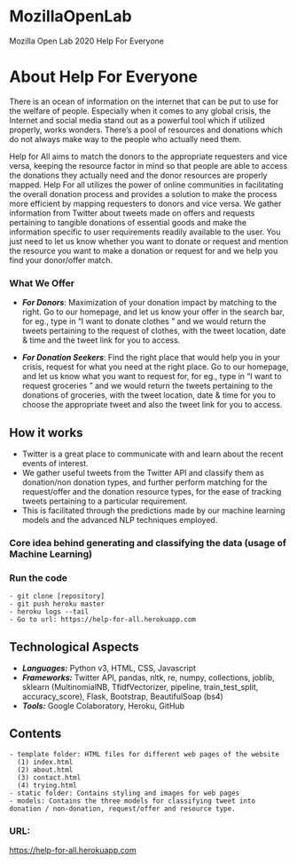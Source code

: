 # MozillaOpenLab
Mozilla Open Lab 2020 Help For Everyone

# About Help For Everyone

There is an ocean of information on the internet that can be put to use for the welfare of people. Especially when it comes to any global crisis, the Internet and social media stand out as a powerful tool which if utilized properly, works wonders. There’s a pool of resources and donations which do not always make way to the people who actually need them.

Help for All aims to match the donors to the appropriate requesters and vice versa, keeping the resource factor in mind so that people are able to access the donations they actually need and the donor resources are properly mapped. Help For all utilizes the power of online communities in facilitating the overall donation process and provides a solution to make the process more efficient by mapping requesters to donors and vice versa. We gather information from Twitter about tweets made on offers and requests pertaining to tangible donations of essential goods and make the information specific to user requirements readily available to the user. You just need to let us know whether you want to donate or request and mention the resource you want to make a donation or request for and we help you find your donor/offer match.

### What We Offer
  - ***For Donors***: Maximization of your donation impact by matching to the right. Go to our homepage, and let us know your offer in the search bar, for eg., type in “I want to donate clothes ” and we would return the tweets pertaining to the request of clothes, with the tweet location, date & time and the tweet link for you to access.

  - ***For Donation Seekers***: Find the right place that would help you in your crisis, request for what you need at the right place. Go to our homepage, and let us know what you want to request for, for eg., type in “I want to request groceries ” and we would return the tweets pertaining to the donations of groceries, with the tweet location, date & time for you to choose the appropriate tweet and also the tweet link for you to access.

## How it works
- Twitter is a great place to communicate with and learn about the recent events of interest. 
- We gather useful tweets from the Twitter API and classify them as donation/non donation types, and further perform matching for the request/offer and the donation resource types, for the ease of tracking tweets pertaining to a particular requirement. 
- This is facilitated through the predictions made by our machine learning models and the advanced NLP techniques employed.

### Core idea behind generating and classifying the data (usage of Machine Learning)

### Run the code
    - git clone [repository]
    - git push heroku master
    - heroku logs --tail
    - Go to url: https://help-for-all.herokuapp.com

## Technological Aspects 
- ***Languages:*** Python v3, HTML, CSS, Javascript
- ***Frameworks:*** Twitter API, pandas, nltk, re, numpy, collections, joblib, sklearn (MultinomialNB, TfidfVectorizer, pipeline, train_test_split, accuracy_score), Flask, Bootstrap, BeautifulSoap (bs4)
- ***Tools:*** Google Colaboratory, Heroku, GitHub

## Contents

    - template folder: HTML files for different web pages of the website
      (1) index.html
      (2) about.html
      (3) contact.html
      (4) trying.html
    - static folder: Contains styling and images for web pages
    - models: Contains the three models for classifying tweet into donation / non-donation, request/offer and resource type.
      

### URL: 
https://help-for-all.herokuapp.com



